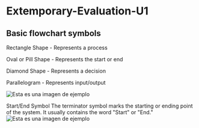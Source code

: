 # Extemporary-Evaluation-U1


## Basic flowchart symbols

Rectangle Shape - Represents a process

Oval or Pill Shape - Represents the start or end

Diamond Shape - Represents a decision

Parallelogram - Represents input/output

![Esta es una imagen de ejemplo](https://wcs.smartdraw.com/flowchart/img/basic-symbols.jpg?bn=15100111789)


Start/End Symbol
The terminator symbol marks the starting or ending point of the system. It usually contains the word "Start" or "End."
![Esta es una imagen de ejemplo](https://wcs.smartdraw.com/flowchart/img/start-end-flowchart-symbol.png?bn=15100111789)
